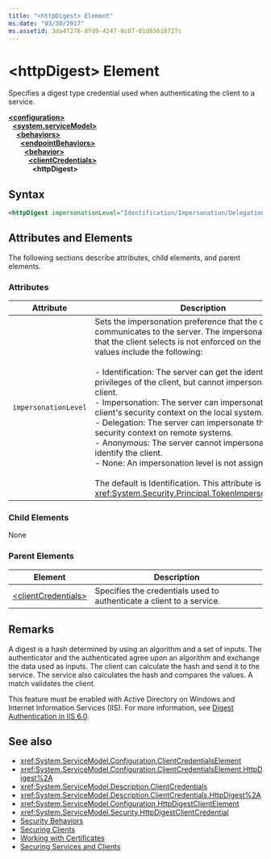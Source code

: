 ```yaml
---
title: "<httpDigest> Element"
ms.date: "03/30/2017"
ms.assetid: 3da4f276-dfd9-4247-8c07-01d83618727c
---
```

# \<httpDigest> Element
Specifies a digest type credential used when authenticating the client to a service.  
  
[**\<configuration>**](../configuration-element.md)\
&nbsp;&nbsp;[**\<system.serviceModel>**](system-servicemodel.md)\
&nbsp;&nbsp;&nbsp;&nbsp;[**\<behaviors>**](behaviors.md)\
&nbsp;&nbsp;&nbsp;&nbsp;&nbsp;&nbsp;[**\<endpointBehaviors>**](endpointbehaviors.md)\
&nbsp;&nbsp;&nbsp;&nbsp;&nbsp;&nbsp;&nbsp;&nbsp;[**\<behavior>**](behavior-of-endpointbehaviors.md)\
&nbsp;&nbsp;&nbsp;&nbsp;&nbsp;&nbsp;&nbsp;&nbsp;&nbsp;&nbsp;[**\<clientCredentials>**](clientcredentials.md)\
&nbsp;&nbsp;&nbsp;&nbsp;&nbsp;&nbsp;&nbsp;&nbsp;&nbsp;&nbsp;&nbsp;&nbsp;**\<httpDigest>**  
  
## Syntax  
  
```xml  
<httpDigest impersonationLevel="Identification/Impersonation/Delegation/Anonymous/None" />
```  
  
## Attributes and Elements  
 The following sections describe attributes, child elements, and parent elements.  
  
### Attributes  
  
|Attribute|Description|  
|---------------|-----------------|  
|`impersonationLevel`|Sets the impersonation preference that the client communicates to the server. The impersonation mode that the client selects is not enforced on the server. Valid values include the following:<br /><br /> -   Identification: The server can get the identity and privileges of the client, but cannot impersonate the client.<br />-   Impersonation: The server can impersonate the client's security context on the local system.<br />-   Delegation: The server can impersonate the client's security context on remote systems.<br />-   Anonymous: The server cannot impersonate or identify the client.<br />-   None: An impersonation level is not assigned.<br /><br /> The default is Identification. This attribute is of type <xref:System.Security.Principal.TokenImpersonationLevel>.|  
  
### Child Elements  
 None  
  
### Parent Elements  
  
|Element|Description|  
|-------------|-----------------|  
|[\<clientCredentials>](clientcredentials.md)|Specifies the credentials used to authenticate a client to a service.|  
  
## Remarks  
 A digest is a hash determined by using an algorithm and a set of inputs. The authenticator and the authenticated agree upon an algorithm and exchange the data used as inputs. The client can calculate the hash and send it to the service. The service also calculates the hash and compares the values. A match validates the client.  
  
 This feature must be enabled with Active Directory on Windows and Internet Information Services (IIS). For more information, see [Digest Authentication in IIS 6.0](/previous-versions/windows/it-pro/windows-server-2003/cc782661(v=ws.10)).  
  
## See also

- <xref:System.ServiceModel.Configuration.ClientCredentialsElement>
- <xref:System.ServiceModel.Configuration.ClientCredentialsElement.HttpDigest%2A>
- <xref:System.ServiceModel.Description.ClientCredentials>
- <xref:System.ServiceModel.Description.ClientCredentials.HttpDigest%2A>
- <xref:System.ServiceModel.Configuration.HttpDigestClientElement>
- <xref:System.ServiceModel.Security.HttpDigestClientCredential>
- [Security Behaviors](../../../wcf/feature-details/security-behaviors-in-wcf.md)
- [Securing Clients](../../../wcf/securing-clients.md)
- [Working with Certificates](../../../wcf/feature-details/working-with-certificates.md)
- [Securing Services and Clients](../../../wcf/feature-details/securing-services-and-clients.md)
